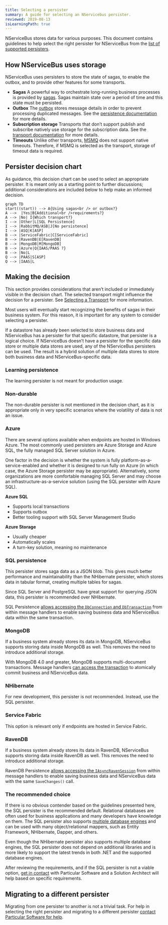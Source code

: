 ```yaml
---
title: Selecting a persister
summary: A guide for selecting an NServicebus persister.
reviewed: 2019-08-13
isLearningPath: true
---
```


NServiceBus stores data for various purposes. This document contains guidelines to help select the right persister for NServiceBus from the [list of supported persisters](/persistence/#supported-persisters).

## How NServiceBus uses storage

NServiceBus uses persisters to store the state of sagas, to enable the outbox, and to provide other features for some transports.

- **Sagas**
  A powerful way to orchestrate long-running business processes is provided by [sagas](/nservicebus/sagas/). Sagas maintain state over a period of time and this state must be persisted.
- **Outbox**
  The [outbox](/nservicebus/outbox/) stores message details in order to prevent processing duplicated messages. See the [persistence documentation](/nservicebus/outbox/#persistence) for more details.
- **Subscription storage**
  Transports that don’t support publish and subscribe natively use storage for the subscription data. See the [transport documentation](/transports/) for more details.
- **Timeouts**
  Unlike other transports, [MSMQ](/transports/msmq/) does not support native timeouts. Therefore, if MSMQ is selected as the transport, storage of timeout data is required.

## Persister decision chart

As guidance, this decision chart can be used to select an appropriate persister. It is meant only as a starting point to further discussions; additional considerations are included below to help make an informed decision.

```mermaid
graph TD
start((start)) --> A{Using sagas<br /> or outbox?}
A -->  |Yes|B{Additional<br />requirements?}
A --> |No| I{Which transport?}
I --> |Other|L[SQL Persistence]
I --> |RabbitMQ/ASB|J[No persistence]
I --> |ASQ|K[ASP]
B --> |ServiceFabric|C[ServiceFabric]
B --> |RavenDB|E[RavenDB]
B --> |MongoDB|M[MongoDB]
B --> |Azure|Q{IAAS/PAAS ?}
B --> |No|L
Q --> |PAAS|S[ASP]
Q --> |IAAS|L
```
## Making the decision

This section provides considerations that aren’t included or immediately visible in the decision chart. The selected transport might influence the decision for a persister. See [Selecting a Transport](/transports/selecting.md) for more information.

Most users will eventually start recognizing the benefits of sagas in their business system. For this reason, it is important for any system to consider selecting a persister.

If a datastore has already been selected to store business data and NServiceBus has a persister for that specific datastore, that persister is a logical choice. If NServiceBus doesn’t have a persister for the specific data store or multiple data stores are used, any of the NServiceBus persisters can be used. The result is a hybrid solution of multiple data stores to store both business data and NServiceBus-specific data.

### Learning persistence

The learning persister is not meant for production usage.

### Non-durable

The non-durable persister is not mentioned in the decision chart, as it is appropriate only in very specific scenarios where the volatility of data is not an issue. 

### Azure

There are several options available when endpoints are hosted in Windows Azure. The most commonly used persisters are Azure Storage and Azure SQL, the fully managed SQL Server solution in Azure.

One factor in the decision is whether the system is fully platform-as-a-service-enabled and whether it is designed to run fully on Azure (in which case, the Azure Storage persister may be appropriate). Alternatively, some organizations are more comfortable managing SQL Server and may choose an infrastructure-as-a-service solution (using the SQL persister with Azure SQL).

**Azure SQL**

- Supports local transactions
- Supports outbox
- Better tooling support with SQL Server Management Studio

**Azure Storage**

- Usually cheaper
- Automatically scales
- A turn-key solution, meaning no maintenance

### SQL persistence

This persister stores saga data as a JSON blob. This gives much better performance and maintainability than the NHibernate persister, which stores data in tabular format, creating multiple tables for sagas.

Since SQL Server and PostgreSQL have great support for querying JSON data, this persister is recommended over NHibernate.

SQL Persistence [allows accessing the `DbConnection` and `DbTransaction`](/persistence/sql/accessing-data.md) from within message handlers to enable saving business data and NServiceBus data within the same transaction.

### MongoDB

If a business system already stores its data in MongoDB, NServiceBus supports storing data inside MongoDB as well. This removes the need to introduce additional storage.

With MongoDB 4.0 and greater, MongoDB supports multi-document transactions. Message handlers [can access the transaction](/persistence/mongodb/#transactions-shared-transactions) to atomically commit business and NServiceBus data.

### NHibernate

For new development, this persister is not recommended. Instead, use the SQL persister.

### Service Fabric

This option is relevant only if endpoints are hosted in Service Fabric.

### RavenDB

If a business system already stores its data in RavenDB, NServiceBus supports storing data inside RavenDB as well. This removes the need to introduce additional storage.

RavenDB Persistence [allows accessing the `IAsyncRavenSession`](/persistence/ravendb/#shared-session) from within message handlers to enable saving business data and NServiceBus data with the same `SaveChanges()` call.

### The recommended choice

If there is no obvious contender based on the guidelines presented here, the SQL persister is the recommended default. Relational databases are often used for business applications and many developers have knowledge on them. The SQL persister also supports [multiple database engines](/persistence/sql/#supported-sql-implementations) and can be used with many object/relational mappers, such as Entity Framework, NHibernate, Dapper, and others.

Even though the NHibernate persister also supports multiple database engines, the SQL persister does not depend on additional libraries and is more likely to support the latest trends in both .NET and the supported database engines.

After reviewing the requirements, and if the SQL persister is not a viable option, [get in contact](https://particular.net/support) with Particular Software and a Solution Architect will help based on specific requirements.

## Migrating to a different persister

Migrating from one persister to another is not a trivial task. For help in selecting the right persister and migrating to a different persister [contact Particular Software for help](https://particular.net/support).
